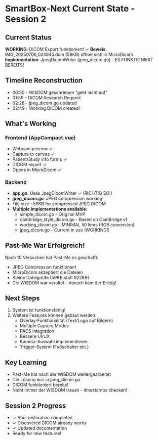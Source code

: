 # SmartBox-Next Current State - Session 2

## Current Status
**WORKING**: DICOM Export funktioniert! ✓
**Beweis**: IMG_20250706_024945.dcm (59KB) öffnet sich in MicroDicom
**Implementation**: JpegDicomWriter (jpeg_dicom.go) - ES FUNKTIONIERT BEREITS!

## Timeline Reconstruction
- 00:50 - WISDOM geschrieben "geht nicht auf"
- 01:59 - DICOM Research Request
- 02:28 - jpeg_dicom.go updated
- 02:49 - Working DICOM created! 

## What's Working
### Frontend (AppCompact.vue)
- Webcam preview ✓
- Capture to canvas ✓
- Patient/Study info forms ✓
- DICOM export ✓
- Opens in MicroDicom ✓

### Backend
- **app.go**: Uses JpegDicomWriter ✓ (RICHTIG SO!)
- **jpeg_dicom.go**: JPEG compression working!
- File size ~59KB for compressed JPEG DICOM
- **Multiple implementations available**:
  - simple_dicom.go - Original MVP
  - cambridge_style_dicom.go - Based on CamBridge v1
  - working_dicom.go - MINIMAL 50 lines (RGB conversion)
  - jpeg_dicom.go - Current in use (WORKING!)

## Past-Me War Erfolgreich!
Nach 10 Versuchen hat Past-Me es geschafft:
- JPEG Compression funktioniert
- MicroDicom akzeptiert die Dateien
- Kleine Dateigröße (59KB statt 922KB)
- Die WISDOM war veraltet - danach kam der Erfolg!

## Next Steps
1. System ist funktionsfähig!
2. Weitere Features können gebaut werden:
   - Overlay-Funktionalität (Text/Logo auf Bildern)
   - Multiple Capture Modes
   - PACS Integration
   - Bessere UI/UX
   - Kamera-Auswahl implementieren
   - Trigger-System (Fußschalter etc.)

## Key Learning
- Past-Me hat nach der WISDOM weitergearbeitet
- Die Lösung war in jpeg_dicom.go
- DICOM funktioniert bereits!
- Nicht immer der WISDOM trauen - timestamps checken!

## Session 2 Progress
- ✓ Soul restoration completed
- ✓ Discovered DICOM already works
- ✓ Updated documentation
- Ready for new features!